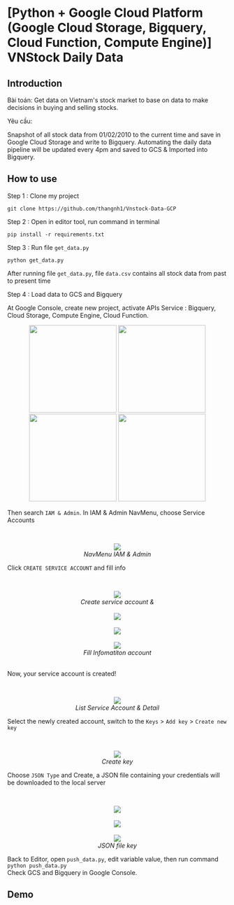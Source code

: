 # [Python + Google Cloud Platform (Google Cloud Storage, Bigquery, Cloud Function, Compute Engine)] VNStock Daily Data

## Introduction

Bài toán: Get data on Vietnam's stock market to base on data to make decisions in buying and selling stocks.

Yêu cầu:

Snapshot of all stock data from 01/02/2010 to the current time and save in Google Cloud Storage and write to Bigquery.
Automating the daily data pipeline will be updated every 4pm and saved to GCS & Imported into Bigquery.

## How to use

Step 1 : Clone my project

`git clone https://github.com/thangnh1/Vnstock-Data-GCP`

Step 2 : Open in editor tool, run command in terminal

`pip install -r requirements.txt`

Step 3 : Run file `get_data.py`

`python get_data.py`

After running file `get_data.py`, file `data.csv` contains all stock data from past to present time

Step 4 : Load data to GCS and Bigquery

At Google Console, create new project, activate APIs Service : Bigquery, Cloud Storage, Compute Engine, Cloud Function.
<p align="center">
  <img src="demo/video_1_1.gif" width="200">
  <img src="demo/video_1_2.gif" width="200">
  <img src="demo/video_1_4.gif" width="200">
  <img src="demo/video_2_1.gif" width="200"><br/>
</p>


Then search `IAM & Admin`. In IAM & Admin NavMenu, choose Service Accounts

<br />
<p align="center">
  <img src="demo/demo_iam.png"><br />
  <i>NavMenu IAM & Admin</i>
</p>

Click `CREATE SERVICE ACCOUNT` and fill info

<br />
<p align="center">
  <img src="demo/demo_sv_acc.png"><br />
  <i>Create service account &</i><br /><br />
  <img src="demo/demo_sv_acc_1.png"><br /><br />
  <img src="demo/demo_sv_acc_2.png"><br /><br />
  <img src="demo/demo_sv_acc_3.png"><br />
  <i>Fill Infomatiton account</i><br /><br />
</p>

Now, your service account is created!

<br />
<p align="center">
  <img src="demo/demo_sv_acc_4.png"><br />
  <i>List Service Account & Detail</i>
</p>

Select the newly created account, switch to the `Keys` > `Add key` > `Create new key`

<br />
<p align="center">
  <img src="demo/demo_sv_acc_5.png"><br />
  <i>Create key</i>
</p>

Choose `JSON Type` and Create, a JSON file containing your credentials will be downloaded to the local server

<br />
<p align="center">
  <img src="demo/demo_sv_acc_6.png"><br /><br />
  <img src="demo/demo_sv_acc_7.png"><br /><br />
  <img src="demo/demo_sv_acc_8.png"><br />
  <i>JSON file key</i>
</p>

Back to Editor, open `push_data.py`, edit variable value, then run command `python push_data.py` <br />
Check GCS and Bigquery in Google Console.

## Demo

